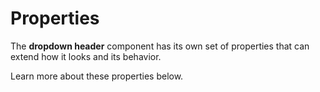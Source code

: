 # Properties

The **dropdown header** component has its own set of properties that can extend how it looks and its behavior. 

Learn more about these properties below.